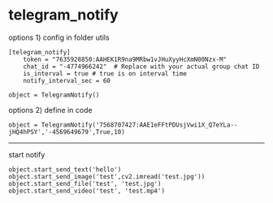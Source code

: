# telegram_notify

options 1) config in folder utils

```
[telegram_notify]
    token = "7635928850:AAHEK1R9na9MRbw1vJHuXyyHcXmN00Nzx-M"
    chat_id = "-4774966242"  # Replace with your actual group chat ID
    is_interval = true # true is on interval time
    notify_interval_sec = 60
```

```
object = TelegramNotify()
```

options 2) define in code

```
object = TelegramNotify('7568707427:AAE1eFFtPDUsjVwi1X_Q7eYLa--jHQ4hPSY','-4569649679',True,10)
```
<hr>
start notify

```
object.start_send_text('hello')
object.start_send_image('test',cv2.imread('test.jpg'))
object.start_send_file('test', 'test.jpg')
object.start_send_video('test', 'test.mp4')
```
